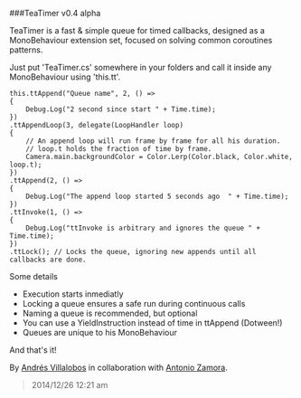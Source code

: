 ###TeaTimer v0.4 alpha

TeaTimer is a fast & simple queue for timed callbacks, designed as a
MonoBehaviour extension set, focused on solving common coroutines patterns.

Just put 'TeaTimer.cs' somewhere in your folders and call it inside any
MonoBehaviour using 'this.tt'.


	this.ttAppend("Queue name", 2, () =>
	{
		Debug.Log("2 second since start " + Time.time);
	})
	.ttAppendLoop(3, delegate(LoopHandler loop)
	{
		// An append loop will run frame by frame for all his duration.
		// loop.t holds the fraction of time by frame.
		Camera.main.backgroundColor = Color.Lerp(Color.black, Color.white, loop.t);
	})
	.ttAppend(2, () =>
	{
		Debug.Log("The append loop started 5 seconds ago  " + Time.time);
	})
	.ttInvoke(1, () =>
	{
		Debug.Log("ttInvoke is arbitrary and ignores the queue " + Time.time);
	})
	.ttLock(); // Locks the queue, ignoring new appends until all callbacks are done.


Some details
- Execution starts inmediatly
- Locking a queue ensures a safe run during continuous calls
- Naming a queue is recommended, but optional
- You can use a YieldInstruction instead of time in ttAppend (Dotween!)
- Queues are unique to his MonoBehaviour

And that's it!

By [Andrés Villalobos](http://twitter.com/matnesis) in collaboration with [Antonio Zamora](http://twitter.com/tzamora).

> 2014/12/26 12:21 am